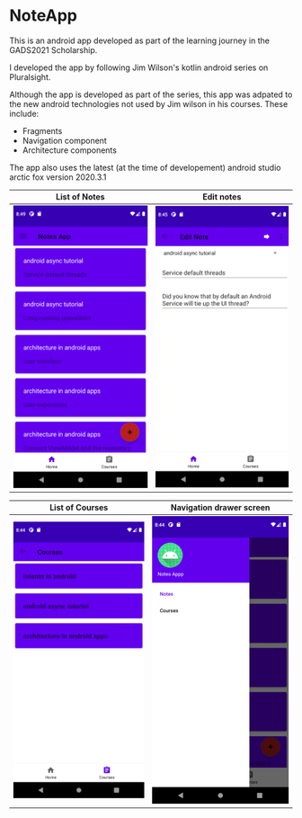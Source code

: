 # NoteApp
This is an android app developed as part of the learning journey in the GADS2021 Scholarship.

I developed the app by following Jim Wilson's kotlin android series on Pluralsight.

Although the app is developed as part of the series, this app was adpated to the new android technologies not used by Jim wilson in his courses.
These include:
 - Fragments
 - Navigation component
 - Architecture components

The app also uses the latest (at the time of developement) android studio arctic fox version 2020.3.1

List of Notes                                           |  Edit notes              
:----------------------------------------------------:|:-------------------------:
![Alt text](screenshots/NoteList.png)  |  ![Alt text](screenshots/EditNote.png)



List of Courses                                          |  Navigation drawer screen
:----------------------------------------------------:|:-------------------------:
![Alt text](screenshots/courses.png)  |  ![Alt text](screenshots/NavDrawer.png)




